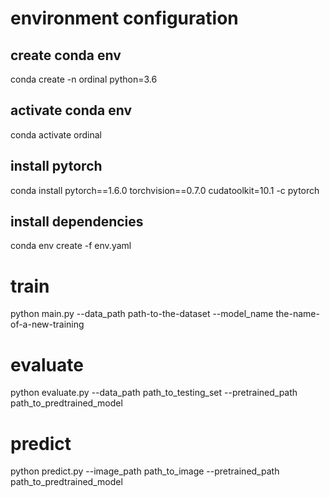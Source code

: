 # environment configuration
## create conda env
conda create -n ordinal python=3.6
## activate conda env
conda activate ordinal
## install pytorch
conda install pytorch==1.6.0 torchvision==0.7.0 cudatoolkit=10.1 -c pytorch
## install dependencies
conda env create -f env.yaml





# train
 python main.py --data_path path-to-the-dataset --model_name the-name-of-a-new-training

# evaluate
python evaluate.py --data_path path_to_testing_set --pretrained_path path_to_predtrained_model

# predict
python predict.py --image_path path_to_image --pretrained_path path_to_predtrained_model



